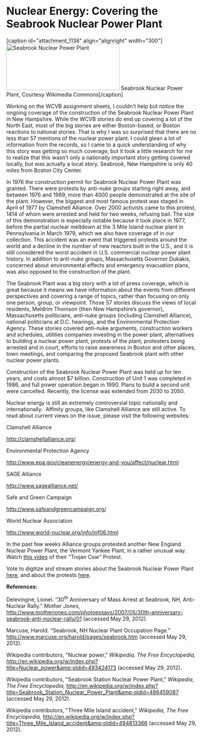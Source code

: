 # Nuclear Energy: Covering the Seabrook Nuclear Power Plant

[caption id="attachment_1138" align="alignright" width="300"]<a
href="http://bostonlocaltv.org/blog/wp-content/uploads/2012/06/Power_plant_fisherman.jpg"><img
class="size-medium wp-image-1138" title="Power_plant_fisherman" alt="Seabrook
Nuclear Power Plant"
src="http://bostonlocaltv.org/blog/wp-content/uploads/2012/06/Power_plant_fisherman-300x123.jpg"
width="300" height="123" /></a> Seabrook Nuclear Power Plant, Courtesy
Wikimedia
Commons[/caption]

Working on the WCVB assignment sheets, I couldn’t help but notice the ongoing
coverage of the construction of the Seabrook Nuclear Power Plant in New
Hampshire. While the WCVB stories do end up covering a lot of the North East,
most of the big stories are either Boston-based, or Boston reactions to
national stories. That is why I was so surprised that there are no less than
57 mentions of the nuclear power plant. I could glean a lot of information
from the records, so I came to a quick understanding of why this story was
getting so much coverage, but it took a little research for me to realize that
this wasn’t only a nationally important story getting covered locally, but was
actually a local story. Seabrook, New Hampshire is only 40 miles from Boston
City
Center.

In 1976 the construction permit for Seabrook Nuclear Power Plant was granted.
There were protests by anti-nuke groups starting right away, and between 1976
and 1989, more than 4000 people demonstrated at the site of the plant.
However, the biggest and most famous protest was staged in April of 1977 by
Clamshell Alliance. Over 2000 activists came to this protest, 1414 of whom
were arrested and held for two weeks, refusing bail. The size of this
demonstration is especially notable because it took place in 1977, before the
partial nuclear meltdown at the 3 Mile Island nuclear plant in Pennsylvania in
March 1979, which we also have coverage of in our collection. This accident
was an event that triggered protests around the world and a decline in the
number of new reactors built in the U.S., and it is still considered the worst
accident in U.S. commercial nuclear power plant history. In addition to
anti-nuke groups, Massachusetts Governor Dukakis, concerned about
environmental effects and emergency evacuation plans, was also opposed to the
construction of the
plant.

The Seabrook Plant was a big story with a lot of press coverage, which is
great because it means we have information about the events from different
perspectives and covering a range of topics, rather than focusing on only one
person, group, or viewpoint. Those 57 stories discuss the views of local
residents, Meldrim Thomson (then New Hampshire’s governor), Massachusetts
politicians, anti-nuke groups (including Clamshell Alliance), national
politicians at D.C. hearings, and the Environmental Protection Agency. These
stories covered anti-nuke arguments, construction workers and schedules,
utilities companies investing in the power plant, alternatives to building a
nuclear power plant, protests of the plant, protesters being arrested and in
court, efforts to raise awareness in Boston and other places, town meetings,
and comparing the proposed Seabrook plant with other nuclear power
plants.

Construction of the Seabrook Nuclear Power Plant was held up for ten years,
and costs almost $7 billion. Construction of Unit 1 was completed in 1986, and
full power operation began in 1990. Plans to build a second unit were
cancelled. Recently, the license was extended from 2030 to
2050.

Nuclear energy is still an extremely controversial topic nationally and
internationally.  Affinity groups, like Clamshell Alliance are still active.
To read about current views on the issue, please visit the following
websites:

Clamshell
Alliance

<a
href="http://clamshellalliance.org/">http://clamshellalliance.org/</a>

Environmental Protection
Agency

http://www.epa.gov/cleanenergy/energy-and-you/affect/nuclear.html

SAGE
Alliance

<a
href="http://www.sagealliance.net/">http://www.sagealliance.net/</a>

Safe and Green
Campaign

http://www.safeandgreencampaign.org/

World Nuclear
Association

http://www.world-nuclear.org/info/inf06.html

In the past few weeks Alliance groups protested another New England Nuclear
Power Plant, the Vermont Yankee Plant, in a rather unusual way. Watch <a
href="http://www.youtube.com/watch?v=NFX8QXTVDO8">this video</a> of their
"Trojan Cow"
Protest.

Vote to digitize and stream stories about the Seabrook Nuclear Power Plant <a
href="http://bostonlocaltv.org/catalog?utf8=%E2%9C%93&amp;q=seabrook+nuclear+plant&amp;search_field=all_fields&amp;x=0&amp;y=0">here</a>,
and about the protests <a
href="http://bostonlocaltv.org/catalog?utf8=%E2%9C%93&amp;q=seabrook+protest&amp;search_field=all_fields&amp;x=0&amp;y=0">here</a>.

<strong>References:</strong>

Delevingne, Lionel. “30<sup>th</sup> Anniversary of Mass Arrest at Seabrook,
NH, Anti-Nuclear Rally.” <em>Mother Jones</em>, <a
href="http://www.motherjones.com/photoessays/2007/05/30th-anniversary-seabrook-anti-nuclear-rally/01">http://www.motherjones.com/photoessays/2007/05/30th-anniversary-seabrook-anti-nuclear-rally/01</a>
(accessed May 29,
2012).

Marcuse, Harold. “Seabrook, NH Nuclear Plant Occupation Page.” <a
href="http://www.marcuse.org/harold/pages/seabrook.htm">http://www.marcuse.org/harold/pages/seabrook.htm</a>
(accessed May 29,
2012).

Wikipedia contributors, "Nuclear power," <em>Wikipedia, The Free
Encyclopedia,</em> <a
href="http://en.wikipedia.org/w/index.php?title=Nuclear_power&amp;oldid=493424173">http://en.wikipedia.org/w/index.php?title=Nuclear_power&amp;oldid=493424173</a>
(accessed May 29,
2012).

Wikipedia contributors, "Seabrook Station Nuclear Power Plant," <em>Wikipedia,
The Free Encyclopedia,</em> <a
href="http://en.wikipedia.org/w/index.php?title=Seabrook_Station_Nuclear_Power_Plant&amp;oldid=486459087">http://en.wikipedia.org/w/index.php?title=Seabrook_Station_Nuclear_Power_Plant&amp;oldid=486459087</a>
(accessed May 29,
2012).

Wikipedia contributors, "Three Mile Island accident," <em>Wikipedia, The Free
Encyclopedia,</em> <a
href="http://en.wikipedia.org/w/index.php?title=Three_Mile_Island_accident&amp;oldid=494813366">http://en.wikipedia.org/w/index.php?title=Three_Mile_Island_accident&amp;oldid=494813366</a>
(accessed May 29,
2012).

&nbsp;
